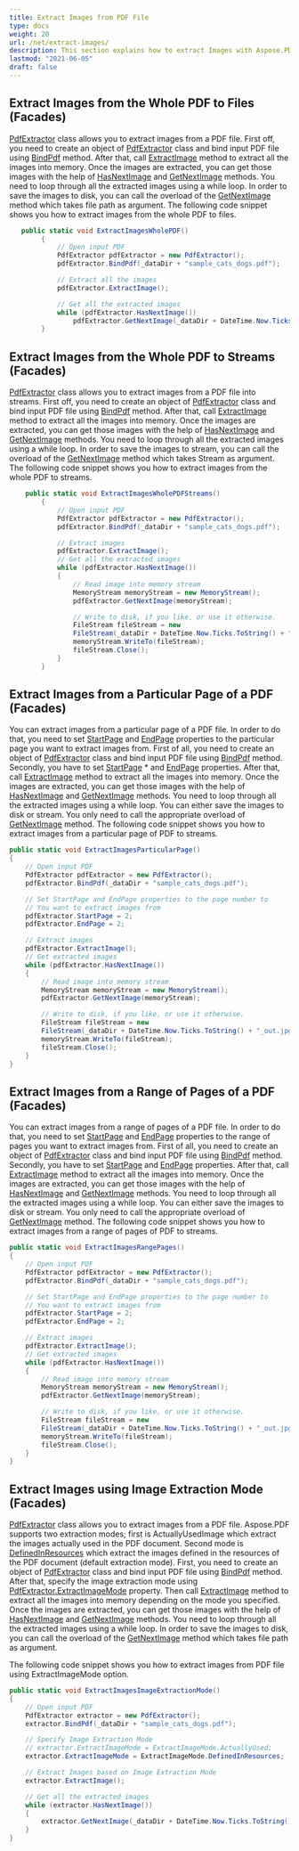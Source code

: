 ```yaml
---
title: Extract Images from PDF File
type: docs
weight: 20
url: /net/extract-images/
description: This section explains how to extract Images with Aspose.PDF Facades using PdfExtractor Class.
lastmod: "2021-06-05"
draft: false
---
```


## Extract Images from the Whole PDF to Files (Facades)

[PdfExtractor](https://apireference.aspose.com/pdf/net/aspose.pdf.facades/pdfextractor) class allows you to extract images from a PDF file. First off, you need to create an object of [PdfExtractor](https://apireference.aspose.com/pdf/net/aspose.pdf.facades/pdfextractor) class and bind input PDF file using [BindPdf](https://apireference.aspose.com/pdf/net/aspose.pdf.facades/facade/methods/bindpdf/index) method. After that, call [ExtractImage](https://apireference.aspose.com/pdf/net/aspose.pdf.facades/pdfextractor/methods/extractimage) method to extract all the images into memory. Once the images are extracted, you can get those images with the help of [HasNextImage](https://apireference.aspose.com/pdf/net/aspose.pdf.facades/pdfextractor/methods/hasnextimage) and [GetNextImage](https://apireference.aspose.com/pdf/net/aspose.pdf.facades.pdfextractor/getnextimage/methods/1) methods. You need to loop through all the extracted images using a while loop. In order to save the images to disk, you can call the overload of the [GetNextImage](https://apireference.aspose.com/pdf/net/aspose.pdf.facades.pdfextractor/getnextimage/methods/1) method which takes file path as argument. The following code snippet shows you how to extract images from the whole PDF to files.

```csharp
   public static void ExtractImagesWholePDF()
        {
            // Open input PDF
            PdfExtractor pdfExtractor = new PdfExtractor();
            pdfExtractor.BindPdf(_dataDir + "sample_cats_dogs.pdf");

            // Extract all the images
            pdfExtractor.ExtractImage();

            // Get all the extracted images
            while (pdfExtractor.HasNextImage())
                pdfExtractor.GetNextImage(_dataDir + DateTime.Now.Ticks.ToString() + "_out.jpg");
        }
```

## Extract Images from the Whole PDF to Streams (Facades)

[PdfExtractor](https://apireference.aspose.com/pdf/net/aspose.pdf.facades/pdfextractor) class allows you to extract images from a PDF file into streams. First off, you need to create an object of [PdfExtractor](https://apireference.aspose.com/pdf/net/aspose.pdf.facades/pdfextractor) class and bind input PDF file using [BindPdf](https://apireference.aspose.com/pdf/net/aspose.pdf.facades/facade/methods/bindpdf/index) method. After that, call [ExtractImage](https://apireference.aspose.com/pdf/net/aspose.pdf.facades/pdfextractor/methods/extractimage) method to extract all the images into memory. Once the images are extracted, you can get those images with the help of [HasNextImage](https://apireference.aspose.com/pdf/net/aspose.pdf.facades/pdfextractor/methods/hasnextimage) and [GetNextImage](https://apireference.aspose.com/pdf/net/aspose.pdf.facades.pdfextractor/getnextimage/methods/1) methods. You need to loop through all the extracted images using a while loop. In order to save the images to stream, you can call the overload of the [GetNextImage](https://apireference.aspose.com/pdf/net/aspose.pdf.facades.pdfextractor/getnextimage/methods/1) method which takes Stream as argument. The following code snippet shows you how to extract images from the whole PDF to streams.

```csharp
    public static void ExtractImagesWholePDFStreams()
        {
            // Open input PDF
            PdfExtractor pdfExtractor = new PdfExtractor();
            pdfExtractor.BindPdf(_dataDir + "sample_cats_dogs.pdf");

            // Extract images
            pdfExtractor.ExtractImage();
            // Get all the extracted images
            while (pdfExtractor.HasNextImage())
            {
                // Read image into memory stream
                MemoryStream memoryStream = new MemoryStream();
                pdfExtractor.GetNextImage(memoryStream);

                // Write to disk, if you like, or use it otherwise.
                FileStream fileStream = new
                FileStream(_dataDir + DateTime.Now.Ticks.ToString() + "_out.jpg", FileMode.Create);
                memoryStream.WriteTo(fileStream);
                fileStream.Close();
            }
        }
```

## Extract Images from a Particular Page of a PDF (Facades)

You can extract images from a particular page of a PDF file. In order to do that, you need to set [StartPage](https://apireference.aspose.com/pdf/net/aspose.pdf.facades/pdfextractor/properties/startpage) and [EndPage](https://apireference.aspose.com/pdf/net/aspose.pdf.facades/pdfextractor/properties/endpage) properties to the particular page you want to extract images from. First of all, you need to create an object of [PdfExtractor](https://apireference.aspose.com/pdf/net/aspose.pdf.facades/pdfextractor) class and bind input PDF file using [BindPdf](https://apireference.aspose.com/pdf/net/aspose.pdf.facades/facade/methods/bindpdf/index) method. Secondly, you have to set [StartPage](https://apireference.aspose.com/pdf/net/aspose.pdf.facades/pdfextractor/properties/startpage) * and [EndPage](https://apireference.aspose.com/pdf/net/aspose.pdf.facades/pdfextractor/properties/endpage) properties. After that, call [ExtractImage](https://apireference.aspose.com/pdf/net/aspose.pdf.facades/pdfextractor/methods/extractimage) method to extract all the images into memory. Once the images are extracted, you can get those images with the help of [HasNextImage](https://apireference.aspose.com/pdf/net/aspose.pdf.facades/pdfextractor/methods/hasnextimage) and [GetNextImage](https://apireference.aspose.com/pdf/net/aspose.pdf.facades.pdfextractor/getnextimage/methods/1) methods. You need to loop through all the extracted images using a while loop. You can either save the images to disk or stream. You only need to call the appropriate overload of [GetNextImage](https://apireference.aspose.com/pdf/net/aspose.pdf.facades.pdfextractor/getnextimage/methods/1) method. The following code snippet shows you how to extract images from a particular page of PDF to streams.

```csharp
public static void ExtractImagesParticularPage()
{
    // Open input PDF
    PdfExtractor pdfExtractor = new PdfExtractor();
    pdfExtractor.BindPdf(_dataDir + "sample_cats_dogs.pdf");

    // Set StartPage and EndPage properties to the page number to
    // You want to extract images from
    pdfExtractor.StartPage = 2;
    pdfExtractor.EndPage = 2;

    // Extract images
    pdfExtractor.ExtractImage();
    // Get extracted images
    while (pdfExtractor.HasNextImage())
    {
        // Read image into memory stream
        MemoryStream memoryStream = new MemoryStream();
        pdfExtractor.GetNextImage(memoryStream);

        // Write to disk, if you like, or use it otherwise.
        FileStream fileStream = new
        FileStream(_dataDir + DateTime.Now.Ticks.ToString() + "_out.jpg", FileMode.Create);
        memoryStream.WriteTo(fileStream);
        fileStream.Close();
    }
}
```

## Extract Images from a Range of Pages of a PDF (Facades)

You can extract images from a range of pages of a PDF file. In order to do that, you need to set [StartPage](https://apireference.aspose.com/pdf/net/aspose.pdf.facades/pdfextractor/properties/startpage)  and [EndPage](https://apireference.aspose.com/pdf/net/aspose.pdf.facades/pdfextractor/properties/endpage) properties to the range of pages you want to extract images from. First of all, you need to create an object of [PdfExtractor](https://apireference.aspose.com/pdf/net/aspose.pdf.facades/pdfextractor) class and bind input PDF file using [BindPdf](https://apireference.aspose.com/pdf/net/aspose.pdf.facades/facade/methods/bindpdf/index) method. Secondly, you have to set [StartPage](https://apireference.aspose.com/pdf/net/aspose.pdf.facades/pdfextractor/properties/startpage)  and [EndPage](https://apireference.aspose.com/pdf/net/aspose.pdf.facades/pdfextractor/properties/endpage) properties. After that, call [ExtractImage](https://apireference.aspose.com/pdf/net/aspose.pdf.facades/pdfextractor/methods/extractimage) method to extract all the images into memory. Once the images are extracted, you can get those images with the help of [HasNextImage](https://apireference.aspose.com/pdf/net/aspose.pdf.facades/pdfextractor/methods/hasnextimage) and [GetNextImage](https://apireference.aspose.com/pdf/net/aspose.pdf.facades.pdfextractor/getnextimage/methods/1) methods. You need to loop through all the extracted images using a while loop. You can either save the images to disk or stream. You only need to call the appropriate overload of [GetNextImage](https://apireference.aspose.com/pdf/net/aspose.pdf.facades.pdfextractor/getnextimage/methods/1) method. The following code snippet shows you how to extract images from a range of pages of PDF to streams.

```csharp
public static void ExtractImagesRangePages()
{
    // Open input PDF
    PdfExtractor pdfExtractor = new PdfExtractor();
    pdfExtractor.BindPdf(_dataDir + "sample_cats_dogs.pdf");

    // Set StartPage and EndPage properties to the page number to
    // You want to extract images from
    pdfExtractor.StartPage = 2;
    pdfExtractor.EndPage = 2;

    // Extract images
    pdfExtractor.ExtractImage();
    // Get extracted images
    while (pdfExtractor.HasNextImage())
    {
        // Read image into memory stream
        MemoryStream memoryStream = new MemoryStream();
        pdfExtractor.GetNextImage(memoryStream);

        // Write to disk, if you like, or use it otherwise.
        FileStream fileStream = new
        FileStream(_dataDir + DateTime.Now.Ticks.ToString() + "_out.jpg", FileMode.Create);
        memoryStream.WriteTo(fileStream);
        fileStream.Close();
    }
}
```

## Extract Images using Image Extraction Mode (Facades)

[PdfExtractor](https://apireference.aspose.com/pdf/net/aspose.pdf.facades/pdfextractor) class allows you to extract images from a PDF file. Aspose.PDF supports two extraction modes; first is ActuallyUsedImage which extract the images actually used in the PDF document. Second mode is [DefinedInResources](https://apireference.aspose.com/pdf/net/aspose.pdf/extractimagemode) which extract the images defined in the resources of the PDF document (default extraction mode). First, you need to create an object of [PdfExtractor](https://apireference.aspose.com/pdf/net/aspose.pdf.facades/pdfextractor) class and bind input PDF file using [BindPdf](https://apireference.aspose.com/pdf/net/aspose.pdf.facades/facade/methods/bindpdf/index) method. After that, specify the image extraction mode using [PdfExtractor.ExtractImageMode](https://apireference.aspose.com/pdf/net/aspose.pdf.facades/pdfextractor/properties/extractimagemode) property. Then call [ExtractImage](https://apireference.aspose.com/pdf/net/aspose.pdf.facades/pdfextractor/methods/extractimage) method to extract all the images into memory depending on the mode you specified. Once the images are extracted, you can get those images with the help of [HasNextImage](https://apireference.aspose.com/pdf/net/aspose.pdf.facades/pdfextractor/methods/hasnextimage) and [GetNextImage](https://apireference.aspose.com/pdf/net/aspose.pdf.facades.pdfextractor/getnextimage/methods/1) methods. You need to loop through all the extracted images using a while loop. In order to save the images to disk, you can call the overload of the [GetNextImage](https://apireference.aspose.com/pdf/net/aspose.pdf.facades.pdfextractor/getnextimage/methods/1) method which takes file path as argument.

The following code snippet shows you how to extract images from PDF file using ExtractImageMode option.

```csharp
public static void ExtractImagesImageExtractionMode()
{
    // Open input PDF
    PdfExtractor extractor = new PdfExtractor();
    extractor.BindPdf(_dataDir + "sample_cats_dogs.pdf");

    // Specify Image Extraction Mode
    // extractor.ExtractImageMode = ExtractImageMode.ActuallyUsed;
    extractor.ExtractImageMode = ExtractImageMode.DefinedInResources;

    // Extract Images based on Image Extraction Mode
    extractor.ExtractImage();

    // Get all the extracted images
    while (extractor.HasNextImage())
    {
        extractor.GetNextImage(_dataDir + DateTime.Now.Ticks.ToString() + "_out.png", System.Drawing.Imaging.ImageFormat.Png);
    }
}
```
